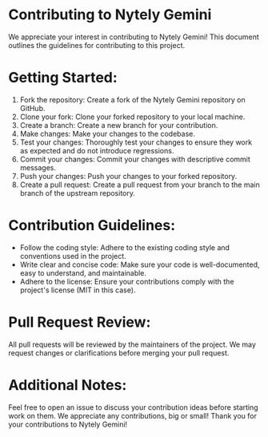 # Contributing to Nytely Gemini

We appreciate your interest in contributing to Nytely Gemini! This document outlines the guidelines for contributing to this project.

# Getting Started:

1. Fork the repository: Create a fork of the Nytely Gemini repository on GitHub.
2. Clone your fork: Clone your forked repository to your local machine.
3. Create a branch: Create a new branch for your contribution.
4. Make changes: Make your changes to the codebase.
5. Test your changes: Thoroughly test your changes to ensure they work as expected and do not introduce regressions.
6. Commit your changes: Commit your changes with descriptive commit messages.
7. Push your changes: Push your changes to your forked repository.
8. Create a pull request: Create a pull request from your branch to the main branch of the upstream repository.

# Contribution Guidelines:

- Follow the coding style: Adhere to the existing coding style and conventions used in the project.
- Write clear and concise code: Make sure your code is well-documented, easy to understand, and maintainable.
- Adhere to the license: Ensure your contributions comply with the project's license (MIT in this case).

# Pull Request Review:

All pull requests will be reviewed by the maintainers of the project. We may request changes or clarifications before merging your pull request.

# Additional Notes:

Feel free to open an issue to discuss your contribution ideas before starting work on them.
We appreciate any contributions, big or small!
Thank you for your contributions to Nytely Gemini!
